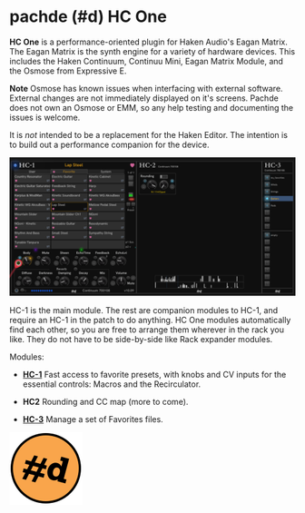 # pachde (#d) HC One

**HC One** is a performance-oriented plugin for Haken Audio's Eagan Matrix.
The Eagan Matrix is the synth engine for a variety of hardware devices.
This includes the Haken Continuum, Continuu Mini, Eagan Matrix Module, and the Osmose from Expressive E.

**Note** Osmose has known issues when interfacing with external software.
External changes are not immediately displayed on it's screens.
Pachde does not own an Osmose or EMM, so any help testing and documenting the issues is welcome.

It is *not* intended to be a replacement for the Haken Editor.
The intention is to build out a performance companion for the device.

![HC One modules](HC-1.png)

HC-1 is the main module.
The rest are companion modules to HC-1, and require an HC-1 in the patch to do anything.
HC One modules automatically find each other, so you are free to arrange them wherever in the rack you like.
They do not have to be side-by-side like Rack expander modules.

Modules:

- **[HC-1](HC-1.md)** Fast access to favorite presets, with knobs and CV inputs for the essential controls: Macros and the Recirculator.

- **HC2** Rounding and CC map (more to come).

- **[HC-3](HC-3.md)** Manage a set of Favorites files.

![pachde (#d) logo](Logo.svg)

